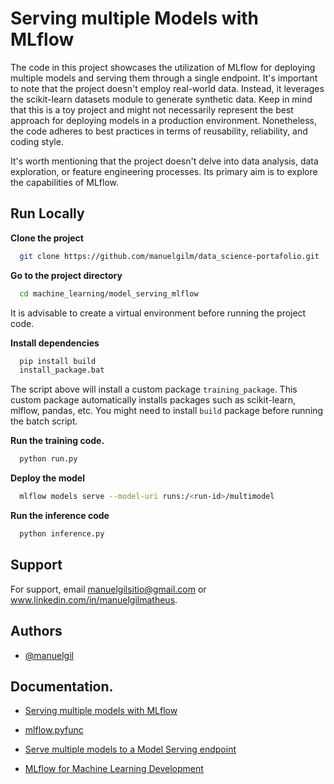 
# Serving multiple Models with MLflow

The code in this project showcases the utilization of MLflow for deploying multiple models and serving them through a single endpoint. It's important to note that the project doesn't employ real-world data. Instead, it leverages the scikit-learn datasets module to generate synthetic data. Keep in mind that this is a toy project and might not necessarily represent the best approach for deploying models in a production environment. Nonetheless, the code adheres to best practices in terms of reusability, reliability, and coding style.

It's worth mentioning that the project doesn't delve into data analysis, data exploration, or feature engineering processes. Its primary aim is to explore the capabilities of MLflow.


## Run Locally

**Clone the project**

```bash
  git clone https://github.com/manuelgilm/data_science-portafolio.git
```

**Go to the project directory**

```bash
  cd machine_learning/model_serving_mlflow
```
It is advisable to create a virtual environment before running the project code.

**Install dependencies**

```bash
  pip install build
  install_package.bat
```
The script above will install a custom package `training_package`. This custom package automatically installs packages such as scikit-learn, mlflow, pandas, etc. You might need to install `build` package before running the batch script.

**Run the training code.**

```bash
  python run.py
```

**Deploy the model**


```bash
  mlflow models serve --model-uri runs:/<run-id>/multimodel
```


**Run the inference code**

```bash
  python inference.py
```


## Support

For support, email manuelgilsitio@gmail.com or www.linkedin.com/in/manuelgilmatheus.


## Authors

- [@manuelgil](https://github.com/manuelgilm)


## Documentation.


- [Serving multiple models with MLflow](https://medium.com/@manuel-gilm/serving-multiple-models-with-mlflow-8311ba7939c7)
- [mlflow.pyfunc](https://mlflow.org/docs/latest/python_api/mlflow.pyfunc.html?highlight=pythonmodel#mlflow.pyfunc.PythonModel)
- [Serve multiple models to a Model Serving endpoint](https://learn.microsoft.com/en-us/azure/databricks/machine-learning/model-serving/serve-multiple-models-to-serving-endpoint)

- [MLflow for Machine Learning Development](https://youtube.com/playlist?list=PLQqR_3C2fhUUkoXAcomOxcvfPwRn90U-g&si=kppeeKQzP-ar2rHv)